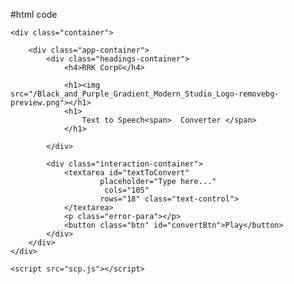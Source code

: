 #html code

<!DOCTYPE html>
<html lang="en">

<head>
	<meta charset="UTF-8">
	<meta name="viewport"
		content="width=device-width, initial-scale=1.0">
	<title>Orati-Text to Speech Converter</title>
    <link rel="icon " href="/text.png">
	<link rel="stylesheet" href="speech.css">
    
</head>

<body>
    
 
	<div class="container">
        
		<div class="app-container">
			<div class="headings-container">
                <h4>RRK Corp©</h4>
               
                <h1><img src="/Black_and_Purple_Gradient_Modern_Studio_Logo-removebg-preview.png"></h1>
				<h1>
					Text to Speech<span>  Converter </span>
				</h1>
                
			</div>

			<div class="interaction-container">
				<textarea id="textToConvert"
						placeholder="Type here..."
			             cols="105"
						rows="18" class="text-control">
				</textarea>
				<p class="error-para"></p>
				<button class="btn" id="convertBtn">Play</button>
			</div>
		</div>
	</div>

	<script src="scp.js"></script>
</body>

</html>
